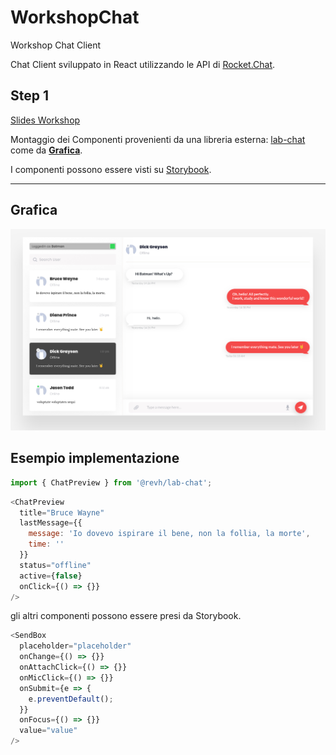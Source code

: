 # WorkshopChat

Workshop Chat Client

Chat Client sviluppato in React utilizzando le API di [Rocket.Chat](https://rocket.chat/).

## Step 1

[Slides Workshop](https://slides.com/leonardolenzi/lvrlab#/0/5)

Montaggio dei Componenti provenienti da una libreria esterna: [lab-chat](https://www.npmjs.com/package/@revh/lab-chat) come da [**Grafica**](#grafica).

I componenti possono essere visti su [Storybook](https://revh.github.io/lab-chat/).

---

## Grafica

![Step 1](/assets/Chat_1.jpg)

## Esempio implementazione

```javascript
import { ChatPreview } from '@revh/lab-chat';
```

```javascript
<ChatPreview
  title="Bruce Wayne"
  lastMessage={{
    message: 'Io dovevo ispirare il bene, non la follia, la morte',
    time: ''
  }}
  status="offline"
  active={false}
  onClick={() => {}}
/>
```

gli altri componenti possono essere presi da Storybook.

```javascript
<SendBox
  placeholder="placeholder"
  onChange={() => {}}
  onAttachClick={() => {}}
  onMicClick={() => {}}
  onSubmit={e => {
    e.preventDefault();
  }}
  onFocus={() => {}}
  value="value"
/>
```
